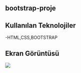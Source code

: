 ## bootstrap-proje

## Kullanılan Teknolojiler

-HTML,CSS,BOOTSTRAP

## Ekran Görüntüsü

<img src="ekran.gif" />
